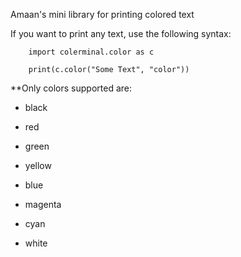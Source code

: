Amaan's mini library for printing colored text

If you want to print any text, use the following syntax:

        import colerminal.color as c

        print(c.color("Some Text", "color"))

**Only colors supported are:
 - black

 - red

 - green

 - yellow

 - blue

 - magenta

 - cyan

 - white